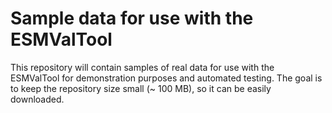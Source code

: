 Sample data for use with the ESMValTool
=======================================

This repository will contain samples of real data for use with the ESMValTool for demonstration purposes and automated testing.
The goal is to keep the repository size small (~ 100 MB), so it can be easily downloaded.
